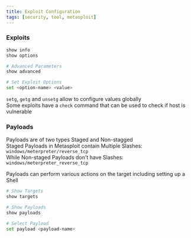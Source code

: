 ```yaml
---
title: Exploit Configuration
tags: [security, tool, metasploit]
---
```


### Exploits

```bash
show info
show options

# Advanced Parameters
show advanced

# Set Exploit Options
set <option-name> <value>
```

`setg`, `getg` and `unsetg` allow to configure values globally  
Some exploits have a `check` command that can be used to check if host is vulnerable

### Payloads

Payloads are of two types Staged and Non-stagged  
Staged Payloads in Metasploit contain Multiple Slashes: `windows/meterpreter/reverse_tcp`  
While Non-staged Payloads don't have Slashes: `windows/meterpreter_reverse_tcp`

Payloads can perform various actions on the target including setting up a Shell

````bash
# Show Targets
show targets

# Show Payloads
show payloads

# Select Payload
set payload <payload-name>
````
